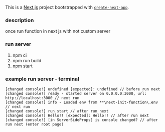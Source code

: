 This is a [Next.js](https://nextjs.org/) project bootstrapped with [`create-next-app`](https://github.com/vercel/next.js/tree/canary/packages/create-next-app).

### description

once run function in next js with not custom server

### run server

1. npm ci
2. npm run build
3. npm start

### example run server - terminal

```
[changed console!] undefined [expected]: undefined // before run next
[changed console!] ready - started server on 0.0.0.0:3000, url: http://localhost:3000 // next run
[changed console!] info - Loaded env from **\next-init-function\.env // next run
[changed console!] run start // after run next
[changed console!] Hello!! [expected]: Hello!! // after run next
[changed console!] [in ServerSideProps] is console changed? // after run next (enter root page)
```
